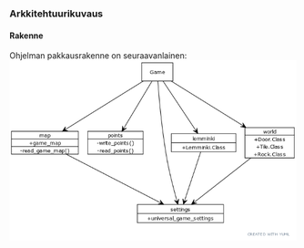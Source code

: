 ### Arkkitehtuurikuvaus

#### Rakenne
Ohjelman pakkausrakenne on seuraavanlainen:
![Pakkausrakenne](./pakkauskaavio.png)
